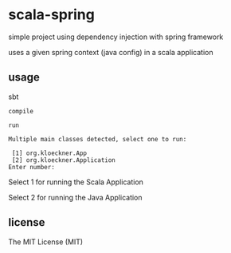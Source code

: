 
# scala-spring

simple project using dependency injection with spring framework

uses a given spring context (java config) in a scala application

## usage

sbt

``` compile ```


``` run ```

``` 
Multiple main classes detected, select one to run:

 [1] org.kloeckner.App
 [2] org.kloeckner.Application
Enter number: 
```

Select 1 for running the Scala Application

Select 2 for running the Java Application

## license

The MIT License (MIT)
